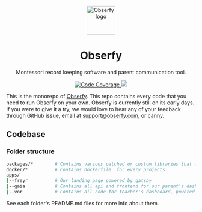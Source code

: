 <p align="center">
    <img width="76px" src="./apps/vor/frontend/src/images/logo-standalone.svg" alt="Obserfy logo" />
</p>

<h1 align="center">
  Obserfy
</h1>

<p align="center">
    Montessori record keeping software and parent communication tool.
</p>

<p align="center">
  <a href="https://codecov.io/gh/obserfy/obserfy">
    <img src="https://codecov.io/gh/obserfy/obserfy/branch/develop/graph/badge.svg" alt="Code Coverage" />
  </a>

  <a href="https://github.com/obserfy/obserfy/actions/workflows/build-and-test.yml">
    <img src="https://github.com/obserfy/obserfy/actions/workflows/build-and-test.yml/badge.svg" />
  </a>
</p>

This is the monorepo of [Obserfy](https://obserfy.com). This repo contains every code that you need to run Obserfy on
your own. Obserfy is currently still on its early days. If you were to give it a try, we would love to hear any of your
feedback through GitHub issue, email at [support@obserfy.com](mailto:support@obserfy.com), or [canny](https://feedback.obserfy.com). 

## Codebase

### Folder structure

```sh
packages/*        # Contains various patched or custom libraries that we use
docker/*          # Contains dockerfile  for every projects. 
apps/
|--freyr          # Our landing page powered by gatsby
|--gaia           # Contains all api and frontend for our parent's dashboard, powered by nextjs
|--vor            # Contains all code for teacher's dashboard, powered by gatsby and go
```

See each folder's README.md files for more info about them.
